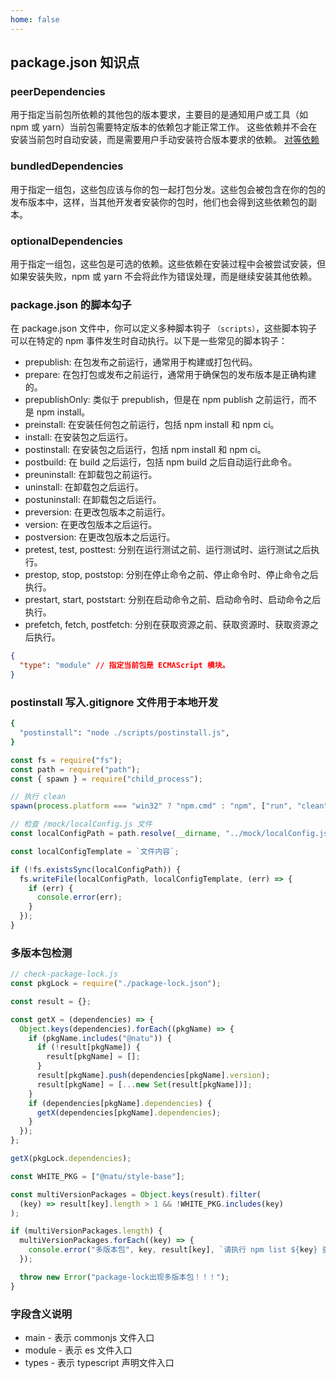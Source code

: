 ```yaml
---
home: false
---
```


## package.json 知识点

### peerDependencies

用于指定当前包所依赖的其他包的版本要求，主要目的是通知用户或工具（如 npm 或 yarn）当前包需要特定版本的依赖包才能正常工作。 这些依赖并不会在安装当前包时自动安装，而是需要用户手动安装符合版本要求的依赖。
[对等依赖](https://zhuanlan.zhihu.com/p/666454541)

### bundledDependencies

用于指定一组包，这些包应该与你的包一起打包分发。这些包会被包含在你的包的发布版本中，这样，当其他开发者安装你的包时，他们也会得到这些依赖包的副本。

### optionalDependencies

用于指定一组包，这些包是可选的依赖。这些依赖在安装过程中会被尝试安装，但如果安装失败，npm 或 yarn 不会将此作为错误处理，而是继续安装其他依赖。

### package.json 的脚本勾子

在 package.json 文件中，你可以定义多种脚本钩子 `（scripts）`，这些脚本钩子可以在特定的 npm 事件发生时自动执行。以下是一些常见的脚本钩子：

- prepublish: 在包发布之前运行，通常用于构建或打包代码。
- prepare: 在包打包或发布之前运行，通常用于确保包的发布版本是正确构建的。
- prepublishOnly: 类似于 prepublish，但是在 npm publish 之前运行，而不是 npm install。
- preinstall: 在安装任何包之前运行，包括 npm install 和 npm ci。
- install: 在安装包之后运行。
- postinstall: 在安装包之后运行，包括 npm install 和 npm ci。
- postbuild: 在 build 之后运行，包括 npm build 之后自动运行此命令。
- preuninstall: 在卸载包之前运行。
- uninstall: 在卸载包之后运行。
- postuninstall: 在卸载包之后运行。
- preversion: 在更改包版本之前运行。
- version: 在更改包版本之后运行。
- postversion: 在更改包版本之后运行。
- pretest, test, posttest: 分别在运行测试之前、运行测试时、运行测试之后执行。
- prestop, stop, poststop: 分别在停止命令之前、停止命令时、停止命令之后执行。
- prestart, start, poststart: 分别在启动命令之前、启动命令时、启动命令之后执行。
- prefetch, fetch, postfetch: 分别在获取资源之前、获取资源时、获取资源之后执行。

```json
{
  "type": "module" // 指定当前包是 ECMAScript 模块。
}
```

### postinstall 写入.gitignore 文件用于本地开发

```bash
{
  "postinstall": "node ./scripts/postinstall.js",
}
```

```js
const fs = require("fs");
const path = require("path");
const { spawn } = require("child_process");

// 执行 clean
spawn(process.platform === "win32" ? "npm.cmd" : "npm", ["run", "clean"]);

// 检查 /mock/localConfig.js 文件
const localConfigPath = path.resolve(__dirname, "../mock/localConfig.js");

const localConfigTemplate = `文件内容`;

if (!fs.existsSync(localConfigPath)) {
  fs.writeFile(localConfigPath, localConfigTemplate, (err) => {
    if (err) {
      console.error(err);
    }
  });
}
```

### 多版本包检测

```js
// check-package-lock.js
const pkgLock = require("./package-lock.json");

const result = {};

const getX = (dependencies) => {
  Object.keys(dependencies).forEach((pkgName) => {
    if (pkgName.includes("@natu")) {
      if (!result[pkgName]) {
        result[pkgName] = [];
      }
      result[pkgName].push(dependencies[pkgName].version);
      result[pkgName] = [...new Set(result[pkgName])];
    }
    if (dependencies[pkgName].dependencies) {
      getX(dependencies[pkgName].dependencies);
    }
  });
};

getX(pkgLock.dependencies);

const WHITE_PKG = ["@natu/style-base"];

const multiVersionPackages = Object.keys(result).filter(
  (key) => result[key].length > 1 && !WHITE_PKG.includes(key)
);

if (multiVersionPackages.length) {
  multiVersionPackages.forEach((key) => {
    console.error("多版本包", key, result[key], `请执行 npm list ${key} 查看详情`);
  });

  throw new Error("package-lock出现多版本包！！！");
}
```

### 字段含义说明

- main - 表示 commonjs 文件入口
- module - 表示 es 文件入口
- types - 表示 typescript 声明文件入口
